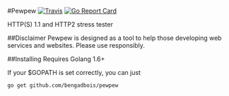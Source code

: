 #Pewpew [![Travis](https://img.shields.io/travis/bengadbois/pewpew.svg?branch=master)](https://travis-ci.org/bengadbois/pewpew) [![Go Report Card](https://goreportcard.com/badge/github.com/bengadbois/pewpew)](https://goreportcard.com/report/github.com/bengadbois/pewpew)

HTTP(S) 1.1 and HTTP2 stress tester

##Disclaimer
Pewpew is designed as a tool to help those developing web services and websites. Please use responsibly.

##Installing
Requires Golang 1.6+

If your $GOPATH is set correctly, you can just

```go get github.com/bengadbois/pewpew```
